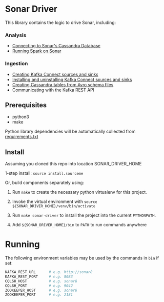 # Sonar Driver

This library contains the logic to drive Sonar, including:

### Analysis
* [Connecting to Sonar's Cassandra Database](./doc/cassandra.md)
* [Running Spark on Sonar](./doc/spark.md)

### Ingestion
* [Creating Kafka Connect sources and sinks](./doc/creating_connectors.md)
* [Installing and uninstalling Kafka Connect sources and sinks](./doc/installing_connectors.md)
* [Creating Cassandra tables from Avro schema files](./doc/creating_cassandra_tables.md)
* Communicating with the Kafka REST API

## Prerequisites

* python3
* make

Python library dependencies will be automatically collected from [requirements.txt](./requirements.txt)

## Install

Assuming you cloned this repo into location SONAR_DRIVER_HOME

1-step install: `source install.sourceme`

Or, build components separately using:

1. Run `make` to create the necessary python virtualenv for this project.

2. Invoke the virtual environment with `source ${SONAR_DRIVER_HOME}/venv/bin/activate`

3. Run `make sonar-driver` to install the project into the current `PYTHONPATH`.

4. Add `${SONAR_DRIVER_HOME}/bin` to `PATH` to run commands anywhere

# Running

The following environment variables may be used by the commands in `bin` if set:

```bash
KAFKA_REST_URL      # e.g. http://sonar8
KAFKA_REST_PORT     # e.g. 8083
CQLSH_HOST          # e.g. sonar8
CQLSH_PORT          # e.g. 9042
ZOOKEEPER_HOST      # e.g. sonar8
ZOOKEEPER_PORT      # e.g. 2181
```
